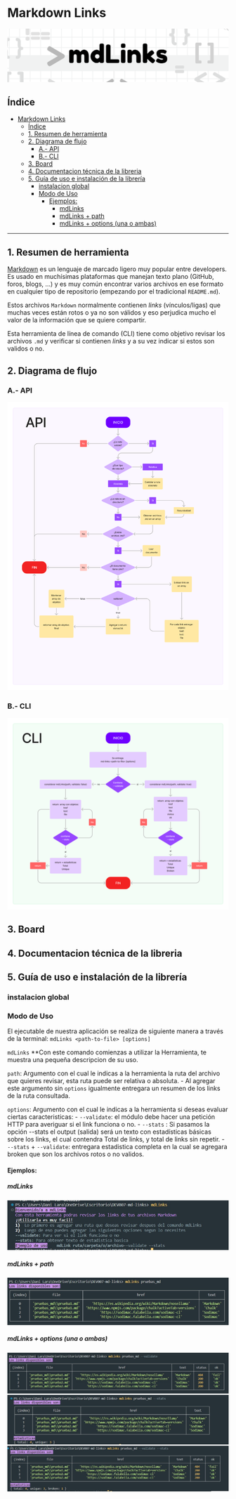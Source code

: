 # Markdown Links
![mdLinks](images/portada.png)

## Índice
- [Markdown Links](#markdown-links)
  - [Índice](#índice)
  - [1. Resumen de herramienta](#1-resumen-de-herramienta)
  - [2. Diagrama de flujo](#2-diagrama-de-flujo)
    - [A.- API](#a--api)
    - [B.- CLI](#b--cli)
  - [3. Board](#3-board)
  - [4. Documentacion técnica de la libreria](#4-documentacion-técnica-de-la-libreria)
  - [5. Guía de uso e instalación de la librería](#5-guía-de-uso-e-instalación-de-la-librería)
    - [instalacion global](#instalacion-global)
    - [Modo de Uso](#modo-de-uso)
      - [Ejemplos:](#ejemplos)
        - [mdLinks](#mdlinks)
        - [mdLinks + path](#mdlinks--path)
        - [mdLinks + options (una o ambas)](#mdlinks--options-una-o-ambas)

***


## 1. Resumen de herramienta
[Markdown](https://es.wikipedia.org/wiki/Markdown) es un lenguaje de marcado ligero muy popular entre developers. Es usado en muchísimas plataformas que manejan texto plano (GitHub, foros, blogs, ...) y es muy común encontrar varios archivos en ese formato en cualquier tipo de repositorio (empezando por el tradicional `README.md`).

Estos archivos `Markdown` normalmente contienen _links_ (vínculos/ligas) que muchas veces están rotos o ya no son válidos y eso perjudica mucho el valor de la información que se quiere compartir.

Esta herramienta de línea de comando (CLI) tiene como objetivo revisar los archivos `.md` y verificar si contienen _links_ y a su vez indicar si estos son validos o no. 

## 2. Diagrama de flujo

### A.- API
![mdLinks](images/API.png)

### B.- CLI
![mdLinks](images/CLI.png)

## 3. Board
## 4. Documentacion técnica de la libreria
## 5. Guía de uso e instalación de la librería

### instalacion global
### Modo de Uso

El ejecutable de nuestra aplicación se realiza de siguiente manera a través de la terminal:
 `mdLinks <path-to-file> [options]`

 `mdLinks`
  **Con este comando comienzas a utilizar la Herramienta, te muestra una pequeña descripcion de su uso. 

 `path`: Argumento con el cual le indicas a la herramienta la ruta del archivo que quieres revisar, esta ruta puede ser relativa o absoluta.
     - Al agregar este argumento sin `options` igualmente entregara un resumen de los links de la ruta consultada. 

 `options`: Argumento con el cual le indicas a la herramienta si deseas evaluar ciertas caracteristicas: 
     - `--validate`: el módulo debe hacer una petición HTTP para averiguar si el link funciona o no.
     - `--stats` : Si pasamos la opción --stats el output (salida) será un texto con estadísticas básicas sobre los links, el cual contendra Total de links, y total de links sin repetir. 
         - `--stats` + `--validate`: entregara estadistica completa en la cual se agregara broken que son los archivos rotos o no validos.

#### Ejemplos: 

##### mdLinks 
![mdLinks](images/uso1.jpg)

##### mdLinks + path
![mdLinks](images/uso2.jpg)

##### mdLinks + options (una o ambas)
![mdLinks](images/uso3.jpg)
![mdLinks](images/uso4.jpg)
![mdLinks](images/uso5.jpg)


